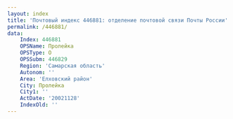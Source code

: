 ```yaml
---
layout: index
title: 'Почтовый индекс 446881: отделение почтовой связи Почты России'
permalink: /446881/
data:
    Index: 446881
    OPSName: Пролейка
    OPSType: О
    OPSSubm: 446829
    Region: 'Самарская область'
    Autonom: ''
    Area: 'Елховский район'
    City: Пролейка
    City1: ''
    ActDate: '20021128'
    IndexOld: ''
---
```

